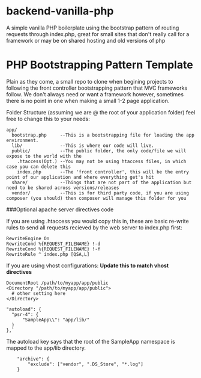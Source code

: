 # backend-vanilla-php
A simple vanilla PHP boilerplate using the bootstrap pattern of routing requests through index.php, great for small sites that don't really call for a framework or may be on shared hosting and old versions of php

# PHP Bootstrapping Pattern Template

Plain as they come, a small repo to clone when begining projects to following the front controller bootstrapping pattern that MVC frameworks follow. We don't always need or want a framework however, sometimes there is no point in one when making a small 1-2 page application.


Folder Structure (assuming we are @ the root of your application folder) feel free to change this to your needs:

```
app/
  bootstrap.php     --This is a bootstrapping file for loading the app environment.
  lib/              --This is where our code will live.
  public/           --The public folder, the only code/file we will expose to the world with the
    .htaccess(Opt.) --You may not be using htaccess files, in which case you can delete this
    index.php       --The 'front controller', this will be the entry point of our application and where everything get's hit
  share/            --Things that are not part of the application but need to be shared across versions/releases
  vendor/           --This is for third party code, if you are using composer (you should) then composer will manage this folder for you
```

###Optional apache server directives code

If you are using .htaccess you would copy this in, these are basic re-write rules to send all requests recieved by the web server to index.php first:

```
RewriteEngine On
RewriteCond %{REQUEST_FILENAME} !-d
RewriteCond %{REQUEST_FILENAME} !-f
RewriteRule ^ index.php [QSA,L]
```


If you are using vhost configurations:
**Update this to match vhost directives**

```
DocumentRoot /path/to/myapp/app/public
<Directory "/path/to/myapp/app/public">
  # other setting here
</Directory>
```


```
"autoload": {
  "psr-4": {
      "SampleApp\\": "app/lib/"
  }
},`
```

The autoload key says that the root of the SampleApp namespace is mapped to the app/lib directory.


```
    "archive": {
        "exclude": ["vendor", ".DS_Store", "*.log"]
    }
```